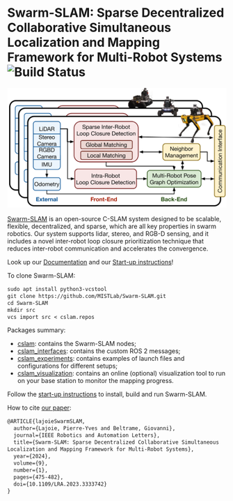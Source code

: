 # Swarm-SLAM: Sparse Decentralized Collaborative Simultaneous Localization and Mapping Framework for Multi-Robot Systems ![Build Status](https://github.com/MISTLab/Swarm-SLAM/actions/workflows/main.yml/badge.svg)

![Swarm-SLAM Overview](media/system-overview.svg)

[Swarm-SLAM](https://ieeexplore.ieee.org/document/10321649) is an open-source C-SLAM system designed to be scalable, flexible, decentralized, and sparse, which are all key properties in swarm robotics. Our system supports lidar, stereo, and RGB-D sensing, and it includes a novel inter-robot loop closure prioritization technique that reduces inter-robot communication and accelerates the convergence.

Look up our [Documentation](https://lajoiepy.github.io/cslam_documentation/html/index.html) and our [Start-up instructions](https://lajoiepy.github.io/cslam_documentation/html/md_startup-instructions.html)!

To clone Swarm-SLAM:
```
sudo apt install python3-vcstool
git clone https://github.com/MISTLab/Swarm-SLAM.git
cd Swarm-SLAM
mkdir src
vcs import src < cslam.repos
```

Packages summary:
- [cslam](https://github.com/lajoiepy/cslam): contains the Swarm-SLAM nodes;
- [cslam_interfaces](https://github.com/lajoiepy/cslam_interfaces): contains the custom ROS 2 messages;
- [cslam_experiments](https://github.com/lajoiepy/cslam_experiments): contains examples of launch files and configurations for different setups;
- [cslam_visualization](https://github.com/lajoiepy/cslam_visualization): contains an online (optional) visualization tool to run on your base station to monitor the mapping progress.

Follow the [start-up instructions](https://lajoiepy.github.io/cslam_documentation/html/md_startup-instructions.html) to install, build and run Swarm-SLAM.

How to cite [our paper](https://ieeexplore.ieee.org/document/10321649):
```
@ARTICLE{lajoieSwarmSLAM,
  author={Lajoie, Pierre-Yves and Beltrame, Giovanni},
  journal={IEEE Robotics and Automation Letters}, 
  title={Swarm-SLAM: Sparse Decentralized Collaborative Simultaneous Localization and Mapping Framework for Multi-Robot Systems}, 
  year={2024},
  volume={9},
  number={1},
  pages={475-482},
  doi={10.1109/LRA.2023.3333742}
}

```

